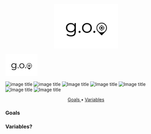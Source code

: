 <p align="center">
  <img src="images/gosp.png", width = "200">
</p>   

<p align="left">
  <img src="images/gosp.png", width = "100">
</p> 

![image title](https://img.shields.io/badge/work-in%20progress-blue.svg) ![image title](https://img.shields.io/badge/statsmodels-v0.8.0-blue.svg) ![Image title](https://img.shields.io/badge/sklearn-0.19.1-orange.svg) ![Image title](https://img.shields.io/badge/seaborn-v0.8.1-yellow.svg) ![Image title](https://img.shields.io/badge/pandas-0.22.0-red.svg) ![Image title](https://img.shields.io/badge/numpy-1.14.2-green.svg) ![Image title](https://img.shields.io/badge/matplotlib-v2.1.2-orange.svg)


<p align="center">
  <a href="#goals"> Goals </a> •
  <a href="#var"> Variables </a> 
</p>


<a id = 'goals'></a>
### Goals

<a id = 'var'></a>
### Variables? 

